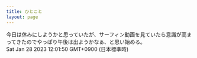 ```yaml
---
title: ひとこと
layout: page
---
```

<div class="box" dt="1674874910253">
  今日は休みにしようかと思っていたが、サーフィン動画を見ていたら意識が高まってきたのでやっぱり午後は出ようかなぁ、と思い始める。
  <div class="content is-small">Sat Jan 28 2023 12:01:50 GMT+0900 (日本標準時)</div>
</div>